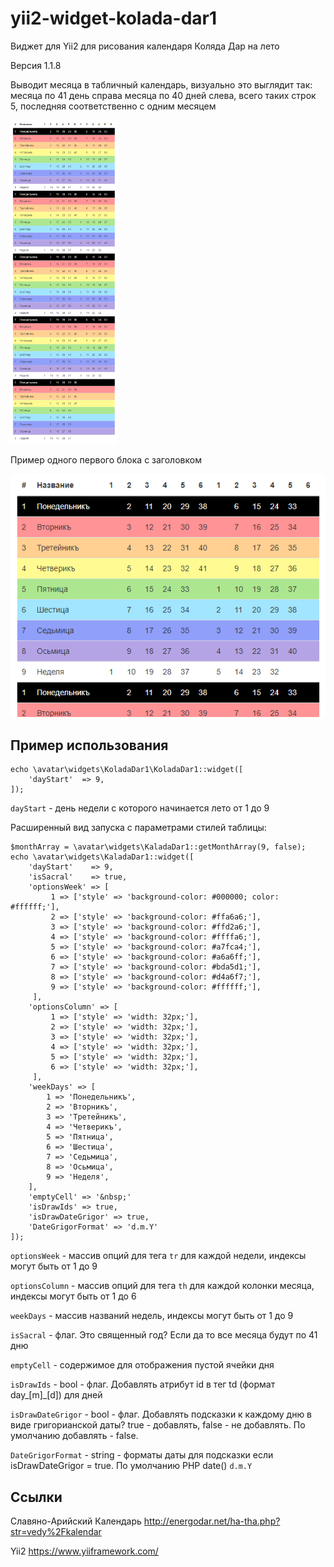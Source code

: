 # yii2-widget-kolada-dar1

Виджет для Yii2 для рисования календаря Коляда Дар на лето

Версия 1.1.8

Выводит месяца в табличный календарь, визуально это выглядит так:
месяца по 41 день справа месяца по 40 дней слева, всего таких строк 5, последняя соответственно с одним месяцем

![](images/2020-02-06_00-08-02.png)

Пример одного первого блока с заголовком

![](images/2020-02-06_00-08-59.png)

## Пример использования

```
echo \avatar\widgets\KoladaDar1\KoladaDar1::widget([
    'dayStart'  => 9,
]); 
```

`dayStart` - день недели с которого начинается лето от 1 до 9

Расширенный вид запуска с параметрами стилей таблицы:

```
$monthArray = \avatar\widgets\KaladaDar1::getMonthArray(9, false);
echo \avatar\widgets\KaladaDar1::widget([
    'dayStart'    => 9,
    'isSacral'    => true,
    'optionsWeek' => [
         1 => ['style' => 'background-color: #000000; color: #ffffff;'],
         2 => ['style' => 'background-color: #ffa6a6;'],
         3 => ['style' => 'background-color: #ffd2a6;'],
         4 => ['style' => 'background-color: #ffffa6;'],
         5 => ['style' => 'background-color: #a7fca4;'],
         6 => ['style' => 'background-color: #a6a6ff;'],
         7 => ['style' => 'background-color: #bda5d1;'],
         8 => ['style' => 'background-color: #d4a6f7;'],
         9 => ['style' => 'background-color: #ffffff;'],
     ],
    'optionsColumn' => [
         1 => ['style' => 'width: 32px;'],
         2 => ['style' => 'width: 32px;'],
         3 => ['style' => 'width: 32px;'],
         4 => ['style' => 'width: 32px;'],
         5 => ['style' => 'width: 32px;'],
         6 => ['style' => 'width: 32px;'],
     ],
    'weekDays' => [
        1 => 'Понедельникъ',
        2 => 'Вторникъ',
        3 => 'Третейникъ',
        4 => 'Четверикъ',
        5 => 'Пятница',
        6 => 'Шестица',
        7 => 'Седьмица',
        8 => 'Осьмица',
        9 => 'Неделя',
    ],
    'emptyCell' => '&nbsp;'
    'isDrawIds' => true,
    'isDrawDateGrigor' => true,
    'DateGrigorFormat' => 'd.m.Y'
]); 
```

`optionsWeek` - массив опций для тега `tr` для каждой недели, индексы могут быть от 1 до 9

`optionsColumn` - массив опций для тега `th` для каждой колонки месяца, индексы могут быть от 1 до 6

`weekDays` - массив названий недель, индексы могут быть от 1 до 9

`isSacral` - флаг. Это священный год? Если да то все месяца будут по 41 дню

`emptyCell` - содержимое для отображения пустой ячейки дня 

`isDrawIds` - bool - флаг. Добавлять атрибут id в тег td (формат day_[m]_[d]) для дней

`isDrawDateGrigor` - bool - флаг. Добавлять подсказки к каждому дню в виде григорианской даты? true - добавлять, false - не добавлять. По умолчанию добавлять - false.

`DateGrigorFormat` - string - форматы даты для подсказки если isDrawDateGrigor = true. По умолчанию PHP date() `d.m.Y`

## Ссылки

Славяно-Арийский Календарь
http://energodar.net/ha-tha.php?str=vedy%2Fkalendar 

Yii2
https://www.yiiframework.com/